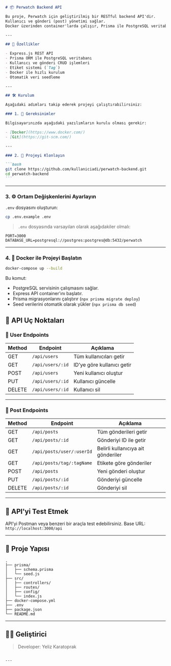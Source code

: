 ````markdown
# 📦 Perwatch Backend API

Bu proje, Perwatch için geliştirilmiş bir RESTful backend API'dir.  
Kullanıcı ve gönderi (post) yönetimi sağlar.  
Docker üzerinden container'larda çalışır, Prisma ile PostgreSQL veritabanı kullanır.

---

## 🚀 Özellikler

- Express.js REST API
- Prisma ORM ile PostgreSQL veritabanı
- Kullanıcı ve gönderi CRUD işlemleri
- Etiket sistemi (`Tag`)
- Docker ile hızlı kurulum
- Otomatik veri seedleme

---

## 🛠️ Kurulum

Aşağıdaki adımları takip ederek projeyi çalıştırabilirsiniz:

### 1. 🚨 Gereksinimler

Bilgisayarınızda aşağıdaki yazılımların kurulu olması gerekir:

- [Docker](https://www.docker.com/)
- [Git](https://git-scm.com/)

---

### 2. 💾 Projeyi Klonlayın

```bash
git clone https://github.com/kullaniciadi/perwatch-backend.git
cd perwatch-backend
```
````

---

### 3. ⚙️ Ortam Değişkenlerini Ayarlayın

`.env` dosyasını oluşturun:

```bash
cp .env.example .env
```

> `.env` dosyasında varsayılan olarak aşağıdakiler olmalı:

```
PORT=3000
DATABASE_URL=postgresql://postgres:postgres@db:5432/perwatch
```

---

### 4. 🐳 Docker ile Projeyi Başlatın

```bash
docker-compose up --build
```

Bu komut:

- PostgreSQL servisinin çalışmasını sağlar.
- Express API container’ını başlatır.
- Prisma migrasyonlarını çalıştırır (`npx prisma migrate deploy`)
- Seed verilerini otomatik olarak yükler (`npx prisma db seed`)

## 📮 API Uç Noktaları

### 🔹 User Endpoints

| Method | Endpoint         | Açıklama                   |
| ------ | ---------------- | -------------------------- |
| GET    | `/api/users`     | Tüm kullanıcıları getir    |
| GET    | `/api/users/:id` | ID’ye göre kullanıcı getir |
| POST   | `/api/users`     | Yeni kullanıcı oluştur     |
| PUT    | `/api/users/:id` | Kullanıcı güncelle         |
| DELETE | `/api/users/:id` | Kullanıcı sil              |

---

### 🔸 Post Endpoints

| Method | Endpoint                  | Açıklama                           |
| ------ | ------------------------- | ---------------------------------- |
| GET    | `/api/posts`              | Tüm gönderileri getir              |
| GET    | `/api/posts/:id`          | Gönderiyi ID ile getir             |
| GET    | `/api/posts/user/:userId` | Belirli kullanıcıya ait gönderiler |
| GET    | `/api/posts/tag/:tagName` | Etikete göre gönderiler            |
| POST   | `/api/posts`              | Yeni gönderi oluştur               |
| PUT    | `/api/posts/:id`          | Gönderiyi güncelle                 |
| DELETE | `/api/posts/:id`          | Gönderiyi sil                      |

---

## 🧪 API'yi Test Etmek

API’yi Postman veya benzeri bir araçla test edebilirsiniz.
Base URL: `http://localhost:3000/api`

---

## 📂 Proje Yapısı

```
.
├── prisma/
│   ├── schema.prisma
│   └── seed.js
├── src/
│   ├── controllers/
│   ├── routes/
│   ├── config/
│   └── index.js
├── docker-compose.yml
├── .env
├── package.json
└── README.md
```

---


## 👨‍💻 Geliştirici

> Developer: Yeliz Karatoprak

```

---
```
